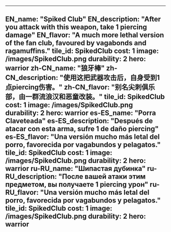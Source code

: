 ---

EN_name: "Spiked Club"
EN_description: "After you attack with this weapon, take 1 piercing damage"
EN_flavor: "A much more lethal version of the fan club, favoured by vagabonds and ragamuffins."
tile_id: SpikedClub
cost: 1
image: /images/SpikedClub.png
durability: 2
hero: warrior
zh-CN_name: "狼牙棒"
zh-CN_description: "使用这把武器攻击后，自身受到1点piercing伤害。"
zh-CN_flavor: "别名尖刺俱乐部，由一群流浪汉和恶童改装。"
tile_id: SpikedClub
cost: 1
image: /images/SpikedClub.png
durability: 2
hero: warrior
es-ES_name: "Porra Claveteada"
es-ES_description: "Después de atacar con esta arma, sufre 1 de daño piercing"
es-ES_flavor: "Una versión mucho más letal del porro, favorecida por vagabundos y pelagatos."
tile_id: SpikedClub
cost: 1
image: /images/SpikedClub.png
durability: 2
hero: warrior
ru-RU_name: "Шипастая дубинка"
ru-RU_description: "После вашей атаки этим предметом, вы получаете 1 piercing урон"
ru-RU_flavor: "Una versión mucho más letal del porro, favorecida por vagabundos y pelagatos."
tile_id: SpikedClub
cost: 1
image: /images/SpikedClub.png
durability: 2
hero: warrior
---